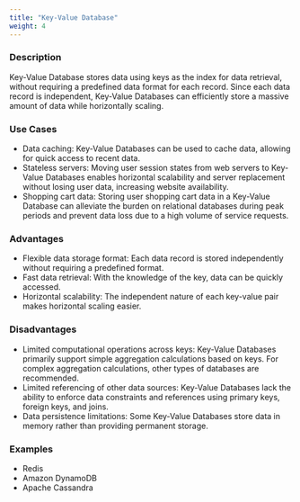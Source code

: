 ```yaml
---
title: "Key-Value Database"
weight: 4
---
```


### Description

Key-Value Database stores data using keys as the index for data retrieval, without requiring a predefined data format for each record. Since each data record is independent, Key-Value Databases can efficiently store a massive amount of data while horizontally scaling.

### Use Cases

- Data caching: Key-Value Databases can be used to cache data, allowing for quick access to recent data.
- Stateless servers: Moving user session states from web servers to Key-Value Databases enables horizontal scalability and server replacement without losing user data, increasing website availability.
- Shopping cart data: Storing user shopping cart data in a Key-Value Database can alleviate the burden on relational databases during peak periods and prevent data loss due to a high volume of service requests.

### Advantages

- Flexible data storage format: Each data record is stored independently without requiring a predefined format.
- Fast data retrieval: With the knowledge of the key, data can be quickly accessed.
- Horizontal scalability: The independent nature of each key-value pair makes horizontal scaling easier.

### Disadvantages

- Limited computational operations across keys: Key-Value Databases primarily support simple aggregation calculations based on keys. For complex aggregation calculations, other types of databases are recommended.
- Limited referencing of other data sources: Key-Value Databases lack the ability to enforce data constraints and references using primary keys, foreign keys, and joins.
- Data persistence limitations: Some Key-Value Databases store data in memory rather than providing permanent storage.

### Examples

- Redis
- Amazon DynamoDB
- Apache Cassandra